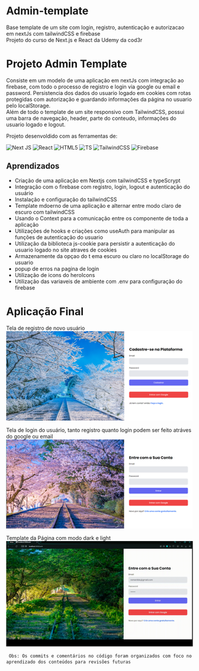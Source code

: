 # Admin-template
Base template de um site com login, registro, autenticação e autorizacao em nextJs com tailwindCSS e firebase   
Projeto do curso de Next.js e React da Udemy da cod3r 

# Projeto Admin Template
   Consiste em um modelo de uma aplicação em nextJs com integração ao firebase, com todo o processo de registro e login via google ou email e password. Persistencia dos dados 
 do usuario logado em cookies com rotas protegidas com autorização e guardando informações da página no usuario pelo localStorage.   
 Além de todo o template de um site responsivo com TailwindCSS, possui uma barra de navegação, header, parte do conteudo, informações do usuario logado e logout.

Projeto desenvoldido com as ferramentas de:
<p align="center">

  ![Next JS](https://img.shields.io/badge/Next-black?style=for-the-badge&logo=next.js&logoColor=white)
  ![React](https://img.shields.io/badge/react-%2320232a.svg?style=for-the-badge&logo=react&logoColor=%2361DAFB)
  ![HTML5](https://img.shields.io/badge/HTML5-E34F26?style=for-the-badge&logo=html5&logoColor=white)
  ![TS](https://img.shields.io/badge/TypeScript-007ACC?style=for-the-badge&logo=typescript&logoColor=white)
  ![TailwindCSS](https://img.shields.io/badge/tailwindcss-%2338B2AC.svg?style=for-the-badge&logo=tailwind-css&logoColor=white)
  ![Firebase](https://img.shields.io/badge/firebase-%23039BE5.svg?style=for-the-badge&logo=firebase)
  
  
 </p>
 
 ## Aprendizados
 - Criação de uma aplicação em Nextjs com tailwindCSS e typeScrypt
 - Integração com o firebase com registro, login, logout e autenticação do usuário
 - Instalação e configuração do tailwindCSS
 - Template mdoerno de uma aplicação e alternar entre modo claro de escuro com tailwindCSS
 - Usando o Context para a comunicação entre os componente de toda a aplicação
 - Utilizações de hooks e criações como useAuth para manipular as funções de autenticação do usuario
 - Utilização da biblioteca js-cookie para persistir a autenticação do usuario logado no site atraves de cookies
 - Armazenamente da opçao do t ema escuro ou claro no localStorage do usuario
 - popup de erros na pagina de login
 - Utilização de icons do heroIcons
 - Utilização das variaveis de ambiente com .env para configuração do firebase

 
 # Aplicação Final
 Tela de registro de novo usuário
 ![](https://github.com/Romenildo/Treinamento-GIT/blob/master/imgs/projetos/register.png)
 
 Tela de login do usuário, tanto registro quanto login podem ser feito atráves do google ou email
 ![](https://github.com/Romenildo/Treinamento-GIT/blob/master/imgs/projetos/login.png)
  
  Template da Página com modo dark e light
 ![](https://github.com/Romenildo/Treinamento-GIT/blob/master/imgs/projetos/template.gif)
 
 ```
  Obs: Os commits e comentários no código foram organizados com foco no aprendizado dos conteúdos para revisões futuras
 ```
 
